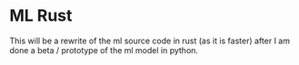 # ML Rust

This will be a rewrite of the ml source code in rust (as it is faster) after I am done a beta / prototype of the ml model in python.
